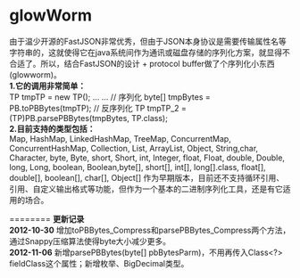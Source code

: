 glowWorm
========

   由于温少开源的FastJSON非常优秀，但由于JSON本身协议是需要传输属性名等字符串的，这就使得它在java系统间作为通讯或磁盘存储的序列化方案，就显得不合适了。所以，结合FastJSON的设计 + protocol buffer做了个序列化小东西(glowworm)。 
<br>
<b>1.它的调用非常简单：</b><br>
  TP tmpTP = new TP(); 
   … … 
  // 序列化 
  byte[] tmpBytes = PB.toPBBytes(tmpTP); 
  // 反序列化 
  TP tmpTP_2 = (TP)PB.parsePBBytes(tmpBytes, TP.class); 
<br>
<b>2.目前支持的类型包括：</b><br>
Map, HashMap, LinkedHashMap, TreeMap, ConcurrentMap, ConcurrentHashMap, Collection, List, ArrayList, Object, String,char, Character, byte, Byte, short, Short, int, Integer, float, Float, double, Double, long, Long, boolean, Boolean,byte[], short[], int[], long[].class, float[], double[], boolean[], char[], Object[] 
   作为早期版本，目前还不支持循环引用、引用、自定义输出格式等功能，但作为一个基本的二进制序列化工具，还是有它适用的场合。
   
========
<b>更新记录</b><br>
<b>2012-10-30</b> 增加toPBBytes_Compress和parsePBBytes_Compress两个方法，通过Snappy压缩算法使得byte大小减少更多。<br>
<b>2012-11-06</b> 新增parsePBBytes(byte[] pbBytesParm)，不用再传入Class<?> fieldClass这个属性；新增枚举、BigDecimal类型。<br>
